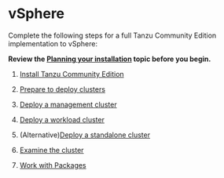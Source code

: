 # vSphere

Complete the following steps for a full Tanzu Community Edition implementation to vSphere:

**Review the [Planning your installation](installation-planning.md) topic before you begin.**

1. [Install Tanzu Community Edition](cli-installation)

1. [Prepare to deploy clusters](vsphere)

1. [Deploy a management cluster](vsphere-install-mgmt)

1. [Deploy a workload cluster](workload-clusters)

1. (Alternative)[Deploy a standalone cluster](vsphere-install-standalone)

1. [Examine the cluster](verify-deployment)

1. [Work with Packages](package-management)
